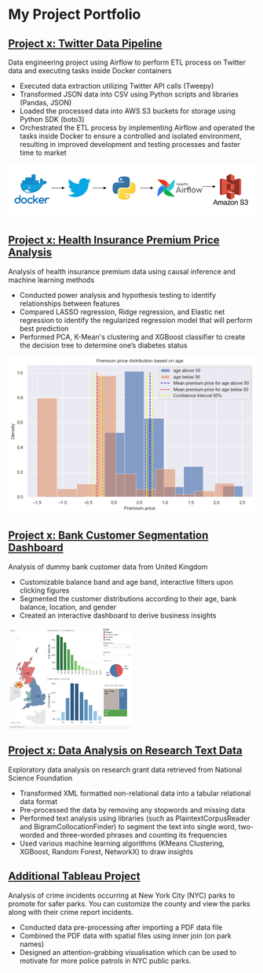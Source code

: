 # My Project Portfolio

## [Project x: Twitter Data Pipeline](https://choijin.github.io/Twitter_Data_Pipeline_ETL/) 

Data engineering project using Airflow to perform ETL process on Twitter data and executing tasks inside Docker containers
* Executed data extraction utilizing Twitter API calls (Tweepy)
* Transformed JSON data into CSV using Python scripts and libraries (Pandas, JSON)
* Loaded the processed data into AWS S3 buckets for storage using Python SDK (boto3)
* Orchestrated the ETL process by implementing Airflow and operated the tasks inside Docker to ensure a controlled and isolated environment, resulting in improved development and testing processes and faster time to market

![](/images/pipeline_img_new.png)

## [Project x: Health Insurance Premium Price Analysis](https://choijin.github.io/Health_Insurance_Analysis/) 

Analysis of health insurance premium data using causal inference and machine learning methods
* Conducted power analysis and hypothesis testing to identify relationships between features
* Compared LASSO regression, Ridge regression, and Elastic net regression to identify the regularized regression model that will perform best prediction
* Performed PCA, K-Mean's clustering and XGBoost classifier to create the decision tree to determine one’s diabetes status

![](/images/age_distribution.png)

## [Project x: Bank Customer Segmentation Dashboard](https://choijin.github.io/Bank_Customer_Dashboard/) 

Analysis of dummy bank customer data from United Kingdom
* Customizable balance band and age band, interactive filters upon clicking figures
* Segmented the customer distributions according to their age, bank balance, location, and gender
* Created an interactive dashboard to derive business insights

<img src="https://github.com/choijin/Portfolio/blob/main/images/bank_dashboard.png" width=50% height=50%>

## [Project x: Data Analysis on Research Text Data](https://choijin.github.io/Data_Analysis_Research/)  

Exploratory data analysis on research grant data retrieved from National Science Foundation 
* Transformed XML formatted non-relational data into a tabular relational data format
* Pre-processed the data by removing any stopwords and missing data
* Performed text analysis using libraries (such as PlaintextCorpusReader and BigramCollocationFinder) to segment the text into single word, two-worded and three-worded phrases and counting its frequencies
* Used various machine learning algorithms (KMeans Clustering, XGBoost, Random Forest, NetworkX) to draw insights

## [Additional Tableau Project](https://public.tableau.com/app/profile/jin.choi8484/viz/NYCParkCrime_16744573706270/NYCRates) 

Analysis of crime incidents occurring at New York City (NYC) parks to promote for safer parks. You can customize the county and view the parks along with their crime report incidents.

* Conducted data pre-processing after importing a PDF data file
* Combined the PDF data with spatial files using inner join (on park names)
* Designed an attention-grabbing visualisation which can be used to motivate for more police patrols in NYC public parks.
